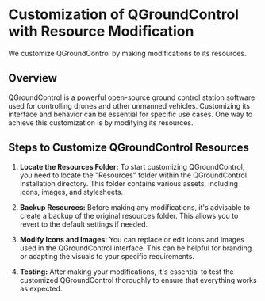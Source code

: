 # Customization of QGroundControl with Resource Modification

We customize QGroundControl by making modifications to its resources.

## Overview

QGroundControl is a powerful open-source ground control station software used for controlling drones and other unmanned vehicles. Customizing its interface and behavior can be essential for specific use cases. One way to achieve this customization is by modifying its resources.

## Steps to Customize QGroundControl Resources

1. **Locate the Resources Folder:** To start customizing QGroundControl, you need to locate the "Resources" folder within the QGroundControl installation directory. This folder contains various assets, including icons, images, and stylesheets.

2. **Backup Resources:** Before making any modifications, it's advisable to create a backup of the original resources folder. This allows you to revert to the default settings if needed.

3. **Modify Icons and Images:** You can replace or edit icons and images used in the QGroundControl interface. This can be helpful for branding or adapting the visuals to your specific requirements.

4. **Testing:** After making your modifications, it's essential to test the customized QGroundControl thoroughly to ensure that everything works as expected.


